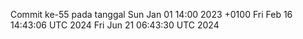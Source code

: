 Commit ke-55 pada tanggal Sun Jan 01 14:00 2023 +0100
Fri Feb 16 14:43:06 UTC 2024
Fri Jun 21 06:43:30 UTC 2024
